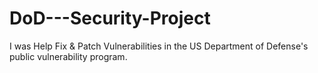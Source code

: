 # DoD---Security-Project
I was Help Fix &amp; Patch Vulnerabilities in  the US Department of Defense's public vulnerability program.
